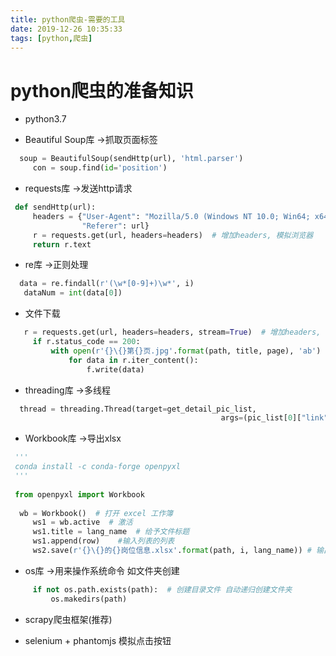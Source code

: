 ```yaml
---
title: python爬虫-需要的工具
date: 2019-12-26 10:35:33
tags: [python,爬虫]
---
```


# python爬虫的准备知识

* python3.7

* Beautiful Soup库          ->抓取页面标签

 ```python
   soup = BeautifulSoup(sendHttp(url), 'html.parser')
      con = soup.find(id='position')
 ```

* requests库     ->发送http请求

 ```python
  def sendHttp(url):
      headers = {"User-Agent": "Mozilla/5.0 (Windows NT 10.0; Win64; x64; rv:61.0) Gecko/20100101 Firefox/61.0",
                 "Referer": url}
      r = requests.get(url, headers=headers)  # 增加headers, 模拟浏览器
      return r.text
 ```

* re库    ->正则处理

 ```python
   data = re.findall(r'(\w*[0-9]+)\w*', i)
    dataNum = int(data[0])
 ```

* 文件下载

 ```python
    r = requests.get(url, headers=headers, stream=True)  # 增加headers, 模拟浏览器  stream=分块下载
      if r.status_code == 200:
          with open(r'{}\{}第{}页.jpg'.format(path, title, page), 'ab') as f:
              for data in r.iter_content():
                  f.write(data)
 ```

  <!--more-->

* threading库    ->多线程

 ```python
   thread = threading.Thread(target=get_detail_pic_list,
                                                args=(pic_list[0]["link"], pic_list[0]["title"]))
 ```

  

* Workbook库   ->导出xlsx

 ```python
  '''
  conda install -c conda-forge openpyxl
  '''
  
  from openpyxl import Workbook
  
   wb = Workbook()  # 打开 excel 工作簿
      ws1 = wb.active  # 激活
      ws1.title = lang_name  # 给予文件标题
      ws1.append(row)    #输入列表的列表
      ws2.save(r'{}\{}的{}岗位信息.xlsx'.format(path, i, lang_name)) # 输出文件
 ```

*  os库   ->用来操作系统命令 如文件夹创建

 ```python
      if not os.path.exists(path):  # 创建目录文件 自动递归创建文件夹
          os.makedirs(path)
 ```

  

* scrapy爬虫框架(推荐) 

* selenium + phantomjs 模拟点击按钮

